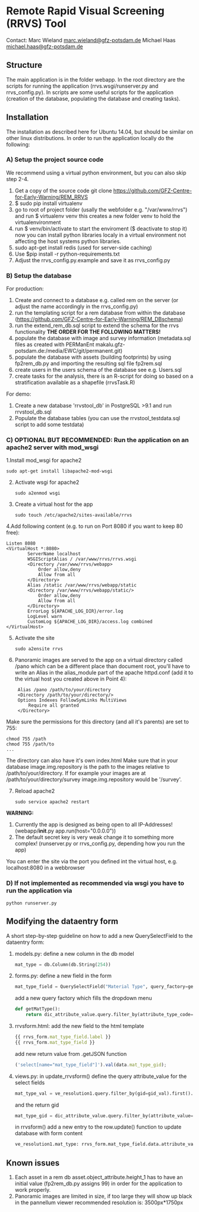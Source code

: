 
# Remote Rapid Visual Screening (RRVS) Tool

Contact: Marc Wieland marc.wieland@gfz-potsdam.de 
         Michael Haas michael.haas@gfz-potsdam.de

## Structure
The main application is in the folder webapp. In the root directory are the
scripts for running the application (rrvs.wsgi/runserver.py and rrvs_config.py).
In scripts are some useful scripts for the application (creation of the database,
populating the database and creating tasks).

## Installation

The installation as described here for Ubuntu 14.04, but should be similar on other linux distributions.
In order to run the application locally do the following:

### A) Setup the project source code
We recommend using a virtual python environment, but you can also skip step 2-4.
1. Get a copy of the source code git clone https://github.com/GFZ-Centre-for-Early-Warning/REM_RRVS
2. $ sudo pip install virtualenv
3. go to root of project folder (usally the webfolder e.g. "/var/www/rrvs") and run $ virtualenv venv 
   this creates a new folder venv to hold the virtualenvironment
4. run $ venv/bin/activate to start the enviroment ($ deactivate to stop it)  
   now you can install python libraries localy in a virtual environment 
   not affecting the host systems python libraries.
5. sudo apt-get install redis (used for server-side caching)
6. Use $pip install -r python-requirements.txt 
7. Adjust the rrvs_config.py.example and save it as rrvs_config.py

### B) Setup the database
For production:
1. Create and connect to a database e.g. called rem on the server (or adjust the name accordingly in the rrvs_config.py)
2. run the templating script for a rem database from within the database (https://github.com/GFZ-Centre-for-Early-Warning/REM_DBschema)
3. run the extend_rem_db.sql script to extend the schema for the rrvs functionality
**THE ORDER FOR THE FOLLOWING MATTERS!**
4. populate the database with image and survey information (metadata.sql files as created with PERManEnt makalu.gfz-potsdam.de:/media/EWC/git/permanent.git)
5. populate the database with assets (building footprints) by using fp2rem_db.py and importing the resulting sql file fp2rem.sql
6. create users in the users schema of the database see e.g. Users.sql
7. create tasks for the analysis, there is an R-script for doing so based on a stratification available as a shapefile (rrvsTask.R)

For demo:
1. Create a new database 'rrvstool_db' in PostgreSQL >9.1 
   and run rrvstool_db.sql
2. Populate the database tables (you can use the rrvstool_testdata.sql script to add some testdata)

### C) OPTIONAL BUT RECOMMENDED: Run the application on an apache2 server with mod_wsgi
1.Install mod_wsgi for apache2 
   ```
   sudo apt-get install libapache2-mod-wsgi
   ```
2. Activate wsgi for apache2 
   ```
   sudo a2enmod wsgi
   ```
3. Create a virtual host for the app 
   ```
   sudo touch /etc/apache2/sites-available/rrvs
   ```
4.Add following content (e.g. to run on Port 8080 if you want to keep 80 free):

   ```
   Listen 8080  
   <VirtualHost *:8080>  
           ServerName localhost  
           WSGIScriptAlias / /var/www/rrvs/rrvs.wsgi  
           <Directory /var/www/rrvs/webapp>  
               Order allow,deny  
               Allow from all  
           </Directory>  
           Alias /static /var/www/rrvs/webapp/static  
           <Directory /var/www/rrvs/webapp/static/>  
               Order allow,deny  
               Allow from all  
           </Directory>  
           ErrorLog ${APACHE_LOG_DIR}/error.log  
           LogLevel warn  
           CustomLog ${APACHE_LOG_DIR}/access.log combined  
   </VirtualHost>
   ```

5. Activate the site  
   ```
   sudo a2ensite rrvs
   ```

6. Panoramic images are served to the app on a virtual directory called /pano which can be a different place 
   than document root, you'll have to write an Alias in the alias_module part of the apache httpd.conf 
   (add it to the virtual host you created above in Point 4):

   ```
    Alias /pano /path/to/your/directory  
    <Directory /path/to/your/directory/> 
    Options Indexes FollowSymLinks MultiViews 
        Require all granted 
    </Directory> 
   ```

Make sure the permissions for this directory (and all it's parents) are set to 755:
   ```
   chmod 755 /path
   chmod 755 /path/to 
   ...
   ```

The directory can also have it's own index.html
Make sure that in your database image.img.repository is the path to the images relative to /path/to/your/directory.
If for example your images are at /path/to/your/directory/survey image.img.repository would be '/survey'.

7. Reload apache2 
   ```
   sudo service apache2 restart
   ```

**WARNING:** 
1. Currently the app is designed as being open to all IP-Addresses!(webapp/__init__.py app.run(host="0.0.0.0"))
2. The default secret key is very weak change it to something more complex! (runserver.py or rrvs_config.py, depending how you run the app)

You can enter the site via the port you defined int the virtual host, e.g. localhost:8080 in a webbrowser

### D) If not implemented as recommended via wsgi you have to run the application via
   ```
   python runserver.py
   ```

## Modifying the dataentry form

A short step-by-step guideline on how to add a new QuerySelectField to the dataentry form:

1. models.py: 
   define a new column in the db model 
   ```python 
   mat_type = db.Column(db.String(254))
   ```

2. forms.py: 
   define a new field in the form 
   ```python 
   mat_type_field = QuerySelectField("Material Type", query_factory=getMatType, get_label='description', allow_blank=True)
   ```
			 
   add a new query factory which fills the dropdown menu 
   ```python 
   def getMatType(): 
       return dic_attribute_value.query.filter_by(attribute_type_code='MAT_TYPE') 
   ```

3. rrvsform.html: 
   add the new field to the html template 
   ```javascript 
   {{ rrvs_form.mat_type_field.label }} 
   {{ rrvs_form.mat_type_field }}
   ```
			 
   add new return value from .getJSON function
   ```javascript 
   ('select[name="mat_type_field"]').val(data.mat_type_gid);
   ```

4. views.py: 
   in update_rrvsform() define the query attribute_value for the select fields 
   ```python 
   mat_type_val = ve_resolution1.query.filter_by(gid=gid_val).first().mat_type
   ```

   and the return gid
   ```python 
   mat_type_gid = dic_attribute_value.query.filter_by(attribute_value=mat_type_val).first().gid,
   ```

   in rrvsform() add a new entry to the row.update() function to update database with form content
   ```python 
   ve_resolution1.mat_type: rrvs_form.mat_type_field.data.attribute_value,
   ```

## Known issues
1. Each asset in a rem db asset.object_attribute.height_1 has to have an initial value (fp2rem_db.py assigns 99) in order 
   for the application to work properly.
2. Panoramic images are limited in size, if too large they will show up black in the pannellum viewer 
   recommended resolution is: 3500px*1750px
